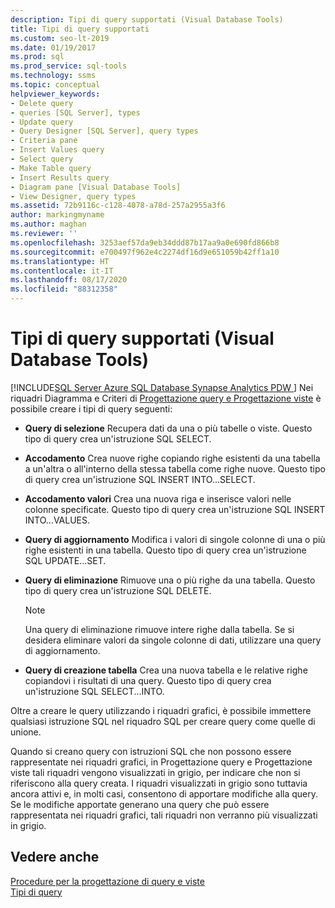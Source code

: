 ```yaml
---
description: Tipi di query supportati (Visual Database Tools)
title: Tipi di query supportati
ms.custom: seo-lt-2019
ms.date: 01/19/2017
ms.prod: sql
ms.prod_service: sql-tools
ms.technology: ssms
ms.topic: conceptual
helpviewer_keywords:
- Delete query
- queries [SQL Server], types
- Update query
- Query Designer [SQL Server], query types
- Criteria pane
- Insert Values query
- Select query
- Make Table query
- Insert Results query
- Diagram pane [Visual Database Tools]
- View Designer, query types
ms.assetid: 72b9116c-c128-4078-a78d-257a2955a3f6
author: markingmyname
ms.author: maghan
ms.reviewer: ''
ms.openlocfilehash: 3253aef57da9eb34ddd87b17aa9a0e690fd866b8
ms.sourcegitcommit: e700497f962e4c2274df16d9e651059b42ff1a10
ms.translationtype: HT
ms.contentlocale: it-IT
ms.lasthandoff: 08/17/2020
ms.locfileid: "88312358"
---
```

# <a name="supported-query-types-visual-database-tools"></a>Tipi di query supportati (Visual Database Tools)
[!INCLUDE[SQL Server Azure SQL Database Synapse Analytics PDW ](../../includes/applies-to-version/sql-asdb-asdbmi-asa-pdw.md)]
Nei riquadri Diagramma e Criteri di [Progettazione query e Progettazione viste](../../ssms/visual-db-tools/query-and-view-designer-tools-visual-database-tools.md) è possibile creare i tipi di query seguenti:  
  
-   **Query di selezione** Recupera dati da una o più tabelle o viste. Questo tipo di query crea un'istruzione SQL SELECT.  
  
-   **Accodamento** Crea nuove righe copiando righe esistenti da una tabella a un'altra o all'interno della stessa tabella come righe nuove. Questo tipo di query crea un'istruzione SQL INSERT INTO...SELECT.  
  
-   **Accodamento valori** Crea una nuova riga e inserisce valori nelle colonne specificate. Questo tipo di query crea un'istruzione SQL INSERT INTO...VALUES.  
  
-   **Query di aggiornamento** Modifica i valori di singole colonne di una o più righe esistenti in una tabella. Questo tipo di query crea un'istruzione SQL UPDATE...SET.  
  
-   **Query di eliminazione** Rimuove una o più righe da una tabella. Questo tipo di query crea un'istruzione SQL DELETE.  
  
    > [!NOTE]  
    > Una query di eliminazione rimuove intere righe dalla tabella. Se si desidera eliminare valori da singole colonne di dati, utilizzare una query di aggiornamento.  
  
-   **Query di creazione tabella** Crea una nuova tabella e le relative righe copiandovi i risultati di una query. Questo tipo di query crea un'istruzione SQL SELECT...INTO.  
  
Oltre a creare le query utilizzando i riquadri grafici, è possibile immettere qualsiasi istruzione SQL nel riquadro SQL per creare query come quelle di unione.  
  
Quando si creano query con istruzioni SQL che non possono essere rappresentate nei riquadri grafici, in Progettazione query e Progettazione viste tali riquadri vengono visualizzati in grigio, per indicare che non si riferiscono alla query creata. I riquadri visualizzati in grigio sono tuttavia ancora attivi e, in molti casi, consentono di apportare modifiche alla query. Se le modifiche apportate generano una query che può essere rappresentata nei riquadri grafici, tali riquadri non verranno più visualizzati in grigio.  
  
## <a name="see-also"></a>Vedere anche  
[Procedure per la progettazione di query e viste](../../ssms/visual-db-tools/design-queries-and-views-how-to-topics-visual-database-tools.md)  
[Tipi di query](../../ssms/visual-db-tools/types-of-queries-visual-database-tools.md)  
  
